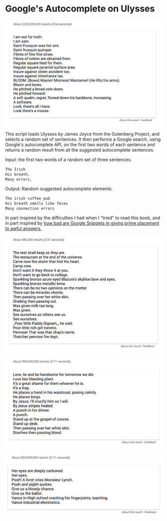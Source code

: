 # Google's Autocomplete on Ulysses

![autcomplete](imgs/seven.jpg)


This script loads Ulysess by James Joyce from the Gutenberg Project, and selects a random set of sentences. It then performs a Google search, using Google's autocomplete API, on the first two words of each sentence and returns a random result from all the suggested autocomplete sentences.


Input: the first two words of a random set of three sentences.
```
The Irish
His breath,
Many errors,
```
Output: Random suggested autocomplete elements:
```
The irish coffee pub
His breath smells like feces
Many connection errors
```
In part inspired by the difficulties I had when I "tried" to read this book, and in part inspired by [how bad are Google Snippets in giving prime placement to awful answers.](https://theoutline.com/post/1192/google-s-featured-snippets-are-worse-than-fake-news)

![autcomplete](imgs/fourth.jpg)

![autcomplete](imgs/fifth.jpg)

![autcomplete](imgs/ten.jpg)
